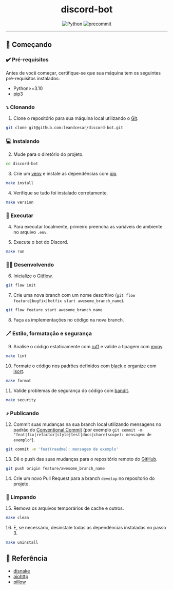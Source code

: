 <div align="center">
  <h1 align="center">discord-bot</h1>
  <p align="center">
    <a href="https://docs.python.org/3/"><img src="https://img.shields.io/badge/python 3-3776AB.svg?style=&logo=python&logoColor=white" alt="Python" href=""/></a>
    <a href="https://pre-commit.com/"><img src="https://img.shields.io/badge/pre--commit-FAB040.svg?style=&logo=pre-commit&logoColor=black" alt="precommit" /></a>
  </p>
</div>

---

## 🚀 Começando

### ✔️ Pré-requisitos

Antes de você começar, certifique-se que sua máquina tem os seguintes pré-requisitos instalados:
- Python>=3.10
- pip3

### ⤵️ Clonando

1. Clone o repositório para sua máquina local utilizando o [Git](https://git-scm.com/).
```sh
git clone git@github.com:leandcesar/discord-bot.git
```

### 💻 Instalando

2. Mude para o diretório do projeto.
```sh
cd discord-bot
```
3. Crie um [venv](https://docs.python.org/3/library/venv.html) e instale as dependências com [pip](https://packaging.python.org/en/latest/tutorials/installing-packages/).
```sh
make install
```
4. Verifique se tudo foi instalado corretamente.
```sh
make version
```

### 🏃 Executar

4. Para executar localmente, primeiro preencha as variáveis de ambiente no arquivo `.env`.

5. Execute o bot do Discord.
```sh
make run
```

### 🧑‍💻 Desenvolvendo

6. Inicialize o [Gitflow](https://www.atlassian.com/br/git/tutorials/comparing-workflows/gitflow-workflow).
```sh
git flow init
```
7. Crie uma nova branch com um nome descritivo (`git flow feature|bugfix|hotfix start awesome_branch_name`).
```sh
git flow feature start awesome_branch_name
```
8. Faça as implementações no código na nova branch.

### 🪄 Estilo, formatação e segurança

9. Analise o código estaticamente com [ruff](https://beta.ruff.rs/docs/) e valide a tipagem com [mypy](https://mypy-lang.org/).
```sh
make lint
```
10. Formate o código nos padrões definidos com [black](https://black.readthedocs.io/en/stable/) e organize com [isort](https://pycqa.github.io/isort/).
```sh
make format
```
11. Valide problemas de segurança do código com [bandit](https://bandit.readthedocs.io/en/latest/).
```sh
make security
```

### ⤴️ Publicando

12. Commit suas mudanças na sua branch local utilizando mensagens no padrão do [Conventional Commit](https://www.conventionalcommits.org/en/) (por exemplo `git commit -m "feat|fix|refactor|style|test|docs|chore(scope): mensagem de exemplo"`).
```sh
git commit -m 'feat(readme): mensagem de exemplo'
```
13. Dê o push das suas mudanças para o repositório remoto do [GitHub](https://github.com/).
```sh
git push origin feature/awesome_branch_name
```
14. Crie um novo Pull Request para a branch `develop` no reposítorio do projeto.

### 🧹 Limpando

15. Remova os arquivos temporários de cache e outros.
```sh
make clean
```
16. E, se necessário, desinstale todas as dependências instaladas no passo 3.
```sh
make uninstall
```

## 📒 Referência

- [disnake](https://docs.disnake.dev/en/stable/index.html)
- [aiohttp](https://docs.aiohttp.org/en/stable/)
- [pillow](https://pillow.readthedocs.io/en/stable/#)

